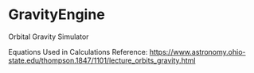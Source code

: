 # GravityEngine
Orbital Gravity Simulator

Equations Used in Calculations Reference: https://www.astronomy.ohio-state.edu/thompson.1847/1101/lecture_orbits_gravity.html 